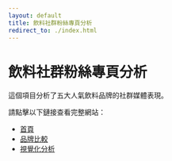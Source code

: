 ```yaml
---
layout: default
title: 飲料社群粉絲專頁分析
redirect_to: ./index.html
---
```


# 飲料社群粉絲專頁分析

這個項目分析了五大人氣飲料品牌的社群媒體表現。

請點擊以下鏈接查看完整網站：

- [首頁](index.html)
- [品牌比較](analysis.html)
- [視覺化分析](visualization.html) 